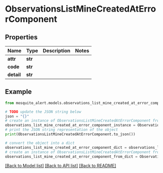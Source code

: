 # ObservationsListMineCreatedAtErrorComponent


## Properties

Name | Type | Description | Notes
------------ | ------------- | ------------- | -------------
**attr** | **str** |  | 
**code** | **str** |  | 
**detail** | **str** |  | 

## Example

```python
from mosquito_alert.models.observations_list_mine_created_at_error_component import ObservationsListMineCreatedAtErrorComponent

# TODO update the JSON string below
json = "{}"
# create an instance of ObservationsListMineCreatedAtErrorComponent from a JSON string
observations_list_mine_created_at_error_component_instance = ObservationsListMineCreatedAtErrorComponent.from_json(json)
# print the JSON string representation of the object
print(ObservationsListMineCreatedAtErrorComponent.to_json())

# convert the object into a dict
observations_list_mine_created_at_error_component_dict = observations_list_mine_created_at_error_component_instance.to_dict()
# create an instance of ObservationsListMineCreatedAtErrorComponent from a dict
observations_list_mine_created_at_error_component_from_dict = ObservationsListMineCreatedAtErrorComponent.from_dict(observations_list_mine_created_at_error_component_dict)
```
[[Back to Model list]](../README.md#documentation-for-models) [[Back to API list]](../README.md#documentation-for-api-endpoints) [[Back to README]](../README.md)


